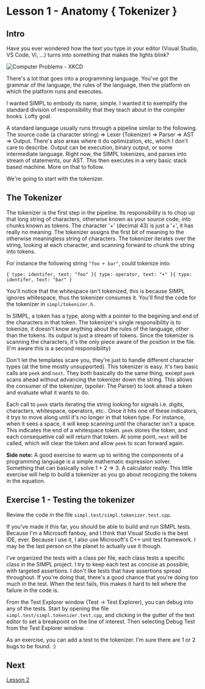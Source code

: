 # Lesson 1 - Anatomy { Tokenizer }


## Intro 
Have you ever wondered how the text you type in your editor (Visual Studio, VS Code, Vi, ...) turns into something that makes the lights blink?

![Computer Problems - XKCD](https://imgs.xkcd.com/comics/computer_problems.png)

There's a lot that goes into a programming language. You've got the grammar of the language, the rules of the 
language, then the platform on which the platform runs and executes. 

I wanted SIMPL to embody its name, simple. I wanted it to exemplify the standard division of responsibility that
they teach about in the compiler books. Lofty goal. 

A standard language usually runs through a pipeline similar to the following. The source code (a character string) => Lexer (Tokenizer) => Parser => AST => Output. 
There's also areas where it do optimization, etc, which I don't care to describe. Output can be execution, binary output, or some intermediate language. Right now, the SIMPL tokenizes, and parses into stream of statements, our AST. This then executes in a very basic stack based machine. More on that to follow.

We're going to start with the tokenizer.

## The Tokenizer  

The tokenizer is the first step in the pipeline. Its responsibility is to chop up that long string of characters,
otherwise known as your source code, into chunks known as tokens. The character '+' (decimal 43) is just a '+', it has
really no meaning. The tokenizer assigns the first bit of meaning to the otherwise meaningless string of characters.
The tokenizer iterates over the string, looking at each character, and scanning forward to chunk the string into
tokens. 

For instance the following string `"foo + bar"`, could tokenize into:

`{ type: identifer, text: "foo" }{ type: operator, text: "+" }{ type: identifer, text: "bar" }`

You'll notice that the whitespace isn't tokenized, this is because SIMPL ignores whitespace, thus the tokenizer consumes it. You'll find the code for the tokenizer in `simpl/tokenizer.h`.

In SIMPL, a token has a type, along with a pointer to the begining and end of the characters in that token. The tokenizer's
single responsibility is to tokenize, it doesn't know anything about the rules of the language, other than the tokens. Its output is just a stream of tokens. Since the tokenizer is scanning the characters, it's the only piece aware of the position in the file. (I'm aware this is a second responsibility)

Don't let the templates scare you, they're just to handle different character types (at the time mostly unsupported). This tokenizer is easy. It's two basic calls are 
`peek` and `next`. They both basically do the same thing, except `peek` scans ahead
without advancing the tokenizer down the string. This allows the consumer of the tokenizer, (spoiler: The Parser) to look ahead a token and evaluate what it wants to do.

Each call to `peek` starts iterating the string looking for signals i.e. digits, characters, whitespace, operators, etc.. Once it hits one of these indicators, it trys to move along until it's no longer in that token type. For instance, when it sees a space, it will keep scanning until the character isn't a space. This indicates the end of a whitespace token. `peek` stores the token, and each consequetive call will return that token. At some point, `next` will be called, which will clear the token and allow `peek` to scan forward again.


**Side note:** 
A good exercise to warm up to writing
the components of a programming language is a simple mathematic expression solver. Something that can basically
solve 1 + 2 => 3. A calculator really. This little exercise will help to build a tokenizer as you go about recogizing
the tokens in the equation.

## Exercise 1 - Testing the tokenizer

Review the code in the file `simpl.test/simpl.tokenizer.test.cpp`.

If you've made it this far, you should be able to build and run SIMPL tests. Because I'm a Microsoft fanboy, and I think that Visual Studio is the best IDE, ever. Because I use it, I also use Microsoft's C++ unit test framework. I may be the last person on the planet to actually use it though.

I've organized the tests with a class per file, each class tests a specific class in the SIMPL project. I try to keep each test as concise as possible, with targeted assertions. I don't like tests that have assertions spread throughout. If you're doing that, there's a good chance that you're doing too much in the test. When the test fails, this makes it hard to tell where the failure in the code is.

From the Test Explorer window (Test -> Test Explorer), you can debug into any of the tests. Start by opening the file `simpl.test/simpl.tokenizer.test.cpp`, and clicking in the gutter of the text editor to set a breakpoint on the line of interest. Then selecting Debug Test from the Test Explorer window.

As an exercise, you can add a test to the tokenizer. I'm sure there are 1 or 2 bugs to be found. :)

## Next
[Lesson 2](https://github.com/mvpete/simpl/blob/master/lessons/L2.md)